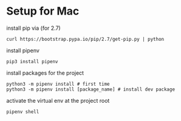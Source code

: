 # Setup for Mac

install pip via (for 2.7)

```
curl https://bootstrap.pypa.io/pip/2.7/get-pip.py | python
```

install pipenv

```
pip3 install pipenv
```

install packages for the project

```
python3 -m pipenv install # first time
python3 -m pipenv install [package_name] # install dev package
```

activate the virtual env at the project root

```
pipenv shell
```
